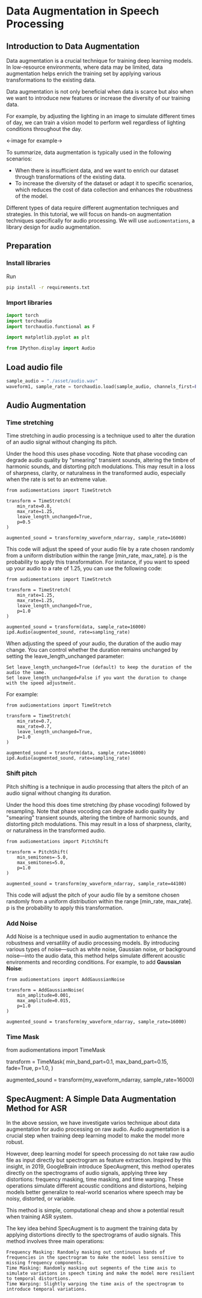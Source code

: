 # Data Augmentation in Speech Processing

## Introduction to Data Augmentation

Data augmentation is a crucial technique for training deep learning models. In low-resource environments, where data may be limited, data augmentation helps enrich the training set by applying various transformations to the existing data.

Data augmentation is not only beneficial when data is scarce but also when we want to introduce new features or increase the diversity of our training data. 

For example, by adjusting the lighting in an image to simulate different times of day, we can train a vision model to perform well regardless of lighting conditions throughout the day.

<-image for example->

To summarize, data augmentation is typically used in the following scenarios:

- When there is insufficient data, and we want to enrich our dataset through transformations of the existing data.
- To increase the diversity of the dataset or adapt it to specific scenarios, which reduces the cost of data collection and enhances the robustness of the model.

Different types of data require different augmentation techniques and strategies. In this tutorial, we will focus on hands-on augmentation techniques specifically for audio processing. We will use `audiomentations`, a library design for audio augmentation.

## Preparation

### Install libraries
Run  
```bash
pip install -r requirements.txt
```
### Import libraries
```python
import torch
import torchaudio
import torchaudio.functional as F

import matplotlib.pyplot as plt

from IPython.display import Audio
```

## Load audio file
```python
sample_audio = "./asset/audio.wav"
waveform1, sample_rate = torchaudio.load(sample_audio, channels_first=False)
```

## Audio Augmentation
### Time stretching 
Time stretching in audio processing is a technique used to alter the duration of an audio signal without changing its pitch.

Under the hood this uses phase vocoding. Note that phase vocoding can degrade audio quality by "smearing" transient sounds, altering the timbre of harmonic sounds, and distorting pitch modulations. This may result in a loss of sharpness, clarity, or naturalness in the transformed audio, especially when the rate is set to an extreme value.

```
from audiomentations import TimeStretch

transform = TimeStretch(
    min_rate=0.8,
    max_rate=1.25,
    leave_length_unchanged=True,
    p=0.5
)

augmented_sound = transform(my_waveform_ndarray, sample_rate=16000)
```

This code will adjust the speed of your audio file by a rate chosen randomly from a uniform distribution within the range [min_rate, max_rate]. p is the probability to apply this transformation.
For instance, if you want to speed up your audio to a rate of 1.25, you can use the following code:
```
from audiomentations import TimeStretch

transform = TimeStretch(
    min_rate=1.25,
    max_rate=1.25,
    leave_length_unchanged=True,
    p=1.0
)

augmented_sound = transform(data, sample_rate=16000)
ipd.Audio(augmented_sound, rate=sampling_rate)
```

When adjusting the speed of your audio, the duration of the audio may change. You can control whether the duration remains unchanged by setting the leave_length_unchanged parameter:

    Set leave_length_unchanged=True (default) to keep the duration of the audio the same.
    Set leave_length_unchanged=False if you want the duration to change with the speed adjustment.

For example:

```
from audiomentations import TimeStretch

transform = TimeStretch(
    min_rate=0.7,
    max_rate=0.7,
    leave_length_unchanged=True,
    p=1.0
)

augmented_sound = transform(data, sample_rate=16000)
ipd.Audio(augmented_sound, rate=sampling_rate)
```
### Shift pitch

Pitch shifting is a technique in audio processing that alters the pitch of an audio signal without changing its duration. 

Under the hood this does time stretching (by phase vocoding) followed by resampling. Note that phase vocoding can degrade audio quality by "smearing" transient sounds, altering the timbre of harmonic sounds, and distorting pitch modulations. This may result in a loss of sharpness, clarity, or naturalness in the transformed audio.
```
from audiomentations import PitchShift

transform = PitchShift(
    min_semitones=-5.0,
    max_semitones=5.0,
    p=1.0
)

augmented_sound = transform(my_waveform_ndarray, sample_rate=44100)
```

This code will adjust the pitch of your audio file by a semitone chosen randomly from a uniform distribution within the range [min_rate, max_rate]. p is the probability to apply this transformation.

### Add Noise

Add Noise is a technique used in audio augmentation to enhance the robustness and versatility of audio processing models. By introducing various types of noise—such as white noise, Gaussian noise, or background noise—into the audio data, this method helps simulate different acoustic environments and recording conditions. For example, to add **Gaussian Noise**:



```
from audiomentations import AddGaussianNoise

transform = AddGaussianNoise(
    min_amplitude=0.001,
    max_amplitude=0.015,
    p=1.0
)

augmented_sound = transform(my_waveform_ndarray, sample_rate=16000)
```

### Time Mask
from audiomentations import TimeMask

transform = TimeMask(
    min_band_part=0.1,
    max_band_part=0.15,
    fade=True,
    p=1.0,
)

augmented_sound = transform(my_waveform_ndarray, sample_rate=16000)


## SpecAugment: A Simple Data Augmentation Method for ASR

In the above session, we have investigate varios technique about data augmentation for audio processing on raw audio. Audio augmentation is a crucial step when training deep learning model to make the model more robust.

However, deep learning model for speech processing do not take raw audio file as input directly but spectrogram as feature extraction. Inspired by this insight, in 2019, GoogleBrain introduce SpecAugment, this method operates directly on the spectrograms of audio signals, applying three key distortions: frequency masking, time masking, and time warping. These operations simulate different acoustic conditions and distortions, helping models better generalize to real-world scenarios where speech may be noisy, distorted, or variable.

This method is simple, computational cheap and show a potential result when training ASR system.

The key idea behind SpecAugment is to augment the training data by applying distortions directly to the spectrograms of audio signals. This method involves three main operations:

    Frequency Masking: Randomly masking out continuous bands of frequencies in the spectrogram to make the model less sensitive to missing frequency components.
    Time Masking: Randomly masking out segments of the time axis to simulate variations in speech timing and make the model more resilient to temporal distortions.
    Time Warping: Slightly warping the time axis of the spectrogram to introduce temporal variations.
